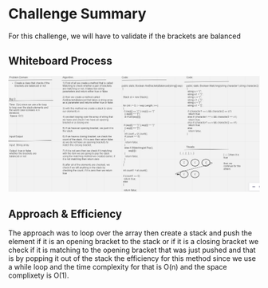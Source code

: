 # Challenge Summary
For this challenge, we will have to validate if the brackets are balanced

## Whiteboard Process
![BalancedBrackets](./balanced.PNG)

## Approach & Efficiency
The approach was to loop over the array then create a stack and push the element if it is an opening bracket to the stack or if it is a closing bracket we check if it is matching to the opening bracket that was just pushed and that is by popping it out of the stack
the efficiency for this method since we use a while loop and the time complexity for that is O(n) and the space complixety is O(1).


